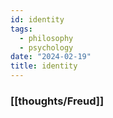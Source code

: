 ```yaml
---
id: identity
tags:
  - philosophy
  - psychology
date: "2024-02-19"
title: identity
---
```


### [[thoughts/Freud]]
